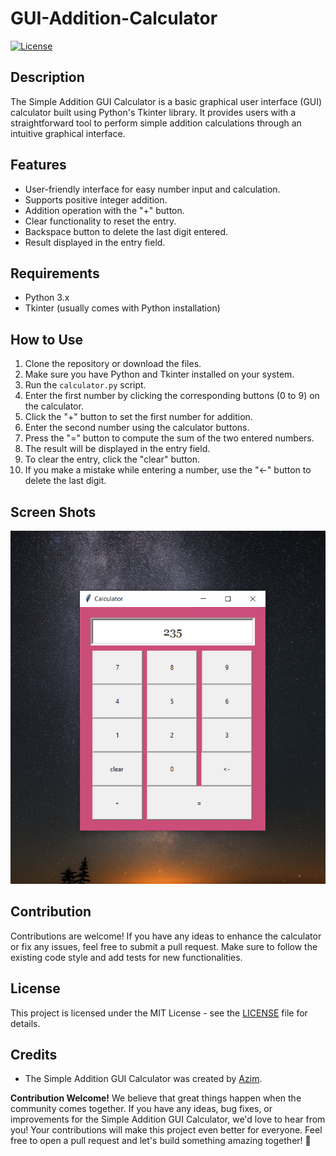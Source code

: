 # GUI-Addition-Calculator

[![License](https://img.shields.io/badge/license-MIT-blue.svg)](https://opensource.org/licenses/MIT)

## Description

The Simple Addition GUI Calculator is a basic graphical user interface (GUI) calculator built using Python's Tkinter library. It provides users with a straightforward tool to perform simple addition calculations through an intuitive graphical interface.

## Features

- User-friendly interface for easy number input and calculation.
- Supports positive integer addition.
- Addition operation with the "+" button.
- Clear functionality to reset the entry.
- Backspace button to delete the last digit entered.
- Result displayed in the entry field.

## Requirements

- Python 3.x
- Tkinter (usually comes with Python installation)

## How to Use

1. Clone the repository or download the files.
2. Make sure you have Python and Tkinter installed on your system.
3. Run the `calculator.py` script.
4. Enter the first number by clicking the corresponding buttons (0 to 9) on the calculator.
5. Click the "+" button to set the first number for addition.
6. Enter the second number using the calculator buttons.
7. Press the "=" button to compute the sum of the two entered numbers.
8. The result will be displayed in the entry field.
9. To clear the entry, click the "clear" button.
10. If you make a mistake while entering a number, use the "<-" button to delete the last digit.

## Screen Shots

![Image](https://github.com/azim-qadri/GUI-Addition-Calculator/blob/main/Screenshot%20(80).png)


## Contribution

Contributions are welcome! If you have any ideas to enhance the calculator or fix any issues, feel free to submit a pull request. Make sure to follow the existing code style and add tests for new functionalities.

## License

This project is licensed under the MIT License - see the [LICENSE](LICENSE) file for details.

## Credits

- The Simple Addition GUI Calculator was created by [Azim](https://github.com/azim-qadri).

**Contribution Welcome!** We believe that great things happen when the community comes together. If you have any ideas, bug fixes, or improvements for the Simple Addition GUI Calculator, we'd love to hear from you! Your contributions will make this project even better for everyone. Feel free to open a pull request and let's build something amazing together! 🚀
